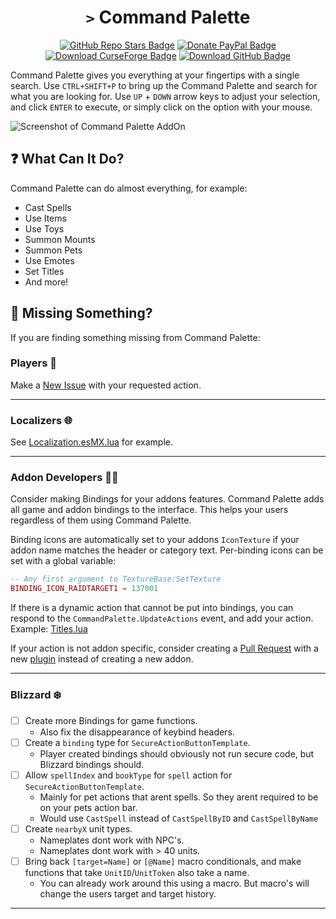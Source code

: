 <div align="center">

# `>` Command Palette

[![GitHub Repo Stars Badge](https://img.shields.io/github/stars/MichaelPriebe/CommandPalette?logo=github&color=yellow)](https://github.com/MichaelPriebe/CommandPalette)
[![Donate PayPal Badge](https://img.shields.io/badge/donate-paypal-blue?logo=paypal)](https://www.paypal.com/donate/?business=7CX6PEVVWC97N&no_recurring=0&item_name=Creating+Command+Palette&currency_code=USD)
[![Download CurseForge Badge](https://img.shields.io/badge/download-curseforge-orange?logo=curseforge)](https://curseforge.com/wow/addons/command-palette)
[![Download GitHub Badge](https://img.shields.io/badge/download-github-lightgray?logo=github)](https://github.com/MichaelPriebe/CommandPalette/releases)
</div>

Command Palette gives you everything at your fingertips with a single search. Use `CTRL+SHIFT+P` to bring up the Command Palette and search for what you are looking for. Use `UP` + `DOWN` arrow keys to adjust your selection, and click `ENTER` to execute, or simply click on the option with your mouse.

![Screenshot of Command Palette AddOn](https://i.imgur.com/hWuEc9j.png)

## ❓ What Can It Do?

Command Palette can do almost everything, for example:
- Cast Spells
- Use Items
- Use Toys
- Summon Mounts
- Summon Pets
- Use Emotes
- Set Titles
- And more!

## 🫥 Missing Something?

If you are finding something missing from Command Palette:

### Players 🧍

Make a [New Issue](https://github.com/MichaelPriebe/CommandPalette/issues) with your requested action.

---

### Localizers 🌐

See [Localization.esMX.lua](CommandPalette/localization/Localization.esMX.lua) for example.

---

### Addon Developers 🧑‍💻

Consider making Bindings for your addons features. Command Palette adds all game and addon bindings to the interface. This helps your users regardless of them using Command Palette.

Binding icons are automatically set to your addons `IconTexture` if your addon name matches the header or category text. Per-binding icons can be set with a global variable:

```lua
-- Any first argument to TextureBase:SetTexture
BINDING_ICON_RAIDTARGET1 = 137001
```

If there is a dynamic action that cannot be put into bindings, you can respond to the `CommandPalette.UpdateActions` event, and add your action. Example: [Titles.lua](CommandPalette/plugins/Titles.lua)

If your action is not addon specific, consider creating a [Pull Request](https://github.com/MichaelPriebe/CommandPalette/pulls) with a new [plugin](CommandPalette/plugins) instead of creating a new addon.

---

### Blizzard ❄️
- [ ] Create more Bindings for game functions.
  - Also fix the disappearance of keybind headers.
- [ ] Create a `binding` type for `SecureActionButtonTemplate`.
  - Player created bindings should obviously not run secure code, but Blizzard bindings should.
- [ ] Allow `spellIndex` and `bookType` for `spell` action for `SecureActionButtonTemplate`.
  - Mainly for pet actions that arent spells. So they arent required to be on your pets action bar.
  - Would use `CastSpell` instead of `CastSpellByID` and `CastSpellByName`
- [ ] Create `nearbyX` unit types.
  - Nameplates dont work with NPC's.
  - Nameplates dont work with > 40 units.
- [ ] Bring back `[target=Name]` or `[@Name]` macro conditionals, and make functions that take `UnitID`/`UnitToken` also take a name.
  - You can already work around this using a macro. But macro's will change the users target and target history.

---